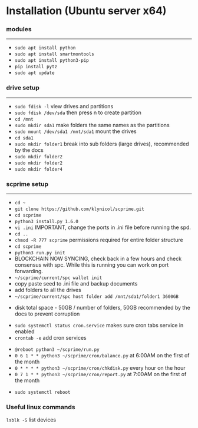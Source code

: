 # Installation (Ubuntu server x64)

### modules
***
- `sudo apt install python`
- `sudo apt install smartmontools`
- `sudo apt install python3-pip`
- `pip install pytz`
- `sudo apt update`

### drive setup
***
- `sudo fdisk -l` view drives and partitions
- `sudo fdisk /dev/sda` then press n to create partition
- `cd /mnt`
- `sudo mkdir sda1` make folders the same names as the partitions
- `sudo mount /dev/sda1 /mnt/sda1` mount the drives
- `cd sda1`
- `sudo mkdir folder1` break into sub folders (large drives), recommended by the docs
- `sudo mkdir folder2` 
- `sudo mkdir folder2` 
- `sudo mkdir folder4` 

### scprime setup
***
- `cd ~`
- `git clone https://github.com/klynicol/scprime.git`
- `cd scprime`
- `python3 install.py 1.6.0`
- `vi .ini` IMPORTANT, change the ports in .ini file before running the spd.
- `cd ..`
- `chmod -R 777 scprime` permissions required for entire folder structure
- `cd scprime`
- `python3 run.py init`
- BLOCKCHAIN NOW SYNCING, check back in a few hours and check consensus with spc. While this is running you can work on port forwarding.
- `~/scprime/current/spc wallet init`
- copy paste seed to .ini file and backup documents
- add folders to all the drives
- `~/scprime/current/spc host folder add /mnt/sda1/folder1 3600GB`
 * disk total space - 50GB / number of folders, 50GB recommended by the docs to prevent corruption
- `sudo systemctl status cron.service` makes sure cron tabs service in enabled
- `crontab -e` add cron services
 * `@reboot python3 ~/scprime/run.py`
 * `0 6 1 * * python3 ~/scprime/cron/balance.py` at 6:00AM on the first of the month
 * `0 * * * * python3 ~/scprime/cron/chkdisk.py` every hour on the hour
 * `0 7 1 * * python3 ~/scprime/cron/report.py` at 7:00AM on the first of the month
- `sudo systemctl reboot`

### Useful linux commands
`lsblk -S` list devices
